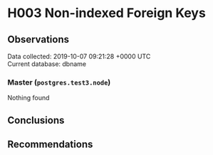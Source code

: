 # H003 Non-indexed Foreign Keys #

## Observations ##
Data collected: 2019-10-07 09:21:28 +0000 UTC  
Current database: dbname  


### Master (`postgres.test3.node`) ###



Nothing found



## Conclusions ##


## Recommendations ##

